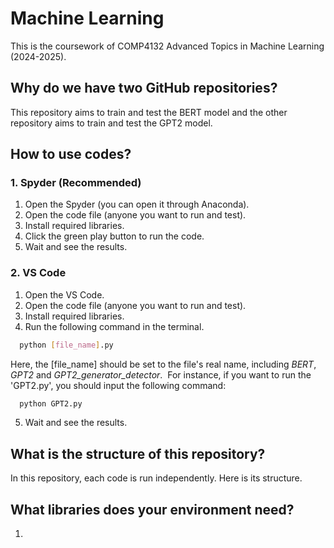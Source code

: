 # Machine Learning
This is the coursework of COMP4132 Advanced Topics in Machine Learning (2024-2025).

## Why do we have two GitHub repositories?
This repository aims to train and test the BERT model and the other repository aims to train and test the GPT2 model.

## How to use codes?
### 1. Spyder (Recommended)
    
1) Open the Spyder (you can open it through Anaconda).
2) Open the code file (anyone you want to run and test).
3) Install required libraries.
4) Click the green play button to run the code.
5) Wait and see the results.

### 2. VS Code

1) Open the VS Code.
2) Open the code file (anyone you want to run and test).
3) Install required libraries.
4) Run the following command in the terminal.
   
```bash
  python [file_name].py
```

Here, the [file_name] should be set to the file's real name, including _BERT_, _GPT2_ and _GPT2_generator_detector_. 
For instance, if you want to run the 'GPT2.py', you should input the following command:

```bash
  python GPT2.py
```

5) Wait and see the results.

## What is the structure of this repository?
In this repository, each code is run independently. Here is its structure.

## What libraries does your environment need?
1. 
